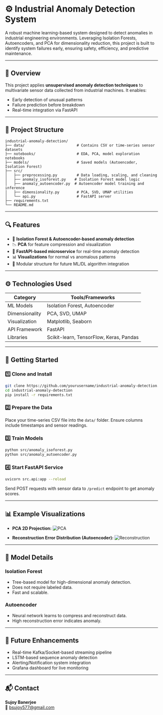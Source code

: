 # ⚙️ Industrial Anomaly Detection System

A robust machine learning-based system designed to detect anomalies in industrial engineering environments. Leveraging Isolation Forests, Autoencoders, and PCA for dimensionality reduction, this project is built to identify system failures early, ensuring safety, efficiency, and predictive maintenance.

---

## 🧠 Overview

This project applies **unsupervised anomaly detection techniques** to multivariate sensor data collected from industrial machines. It enables:
- Early detection of unusual patterns
- Failure prediction before breakdown
- Real-time integration via FastAPI

---

## 📁 Project Structure

```
industrial-anomaly-detection/
├── data/                        # Contains CSV or time-series sensor datasets
├── notebooks/                   # EDA, PCA, model exploration notebooks
├── models/                      # Saved models (Autoencoder, Isolation Forest)
├── src/
│   ├── preprocessing.py         # Data loading, scaling, and cleaning
│   ├── anomaly_isoforest.py    # Isolation Forest model logic
│   ├── anomaly_autoencoder.py  # Autoencoder model training and inference
│   ├── dimensionality.py        # PCA, SVD, UMAP utilities
│   └── api.py                   # FastAPI server
├── requirements.txt
└── README.md
```

---

## 🔍 Features

- 🧪 **Isolation Forest & Autoencoder-based anomaly detection**
- 📉 **PCA** for feature compression and visualization
- 🚀 **FastAPI-based microservice** for real-time anomaly detection
- 📊 **Visualizations** for normal vs anomalous patterns
- 🧰 Modular structure for future ML/DL algorithm integration

---

## ⚙️ Technologies Used

| Category         | Tools/Frameworks                         |
|------------------|------------------------------------------|
| ML Models        | Isolation Forest, Autoencoder            |
| Dimensionality   | PCA, SVD, UMAP                           |
| Visualization    | Matplotlib, Seaborn                      |
| API Framework    | FastAPI                                  |
| Libraries        | Scikit-learn, TensorFlow, Keras, Pandas  |

---

## 🚀 Getting Started

### 1️⃣ Clone and Install

```bash
git clone https://github.com/yourusername/industrial-anomaly-detection.git
cd industrial-anomaly-detection
pip install -r requirements.txt
```

### 2️⃣ Prepare the Data

Place your time-series CSV file into the `data/` folder. Ensure columns include timestamps and sensor readings.

### 3️⃣ Train Models

```bash
python src/anomaly_isoforest.py
python src/anomaly_autoencoder.py
```

### 4️⃣ Start FastAPI Service

```bash
uvicorn src.api:app --reload
```

Send POST requests with sensor data to `/predict` endpoint to get anomaly scores.

---

## 📊 Example Visualizations

- **PCA 2D Projection:**
  ![PCA](assets/pca_plot.png)

- **Reconstruction Error Distribution (Autoencoder):**
  ![Reconstruction](assets/reconstruction_loss.png)

---

## 🧠 Model Details

### Isolation Forest
- Tree-based model for high-dimensional anomaly detection.
- Does not require labeled data.
- Fast and scalable.

### Autoencoder
- Neural network learns to compress and reconstruct data.
- High reconstruction error indicates anomaly.

---

## 🔬 Future Enhancements

- Real-time Kafka/Socket-based streaming pipeline
- LSTM-based sequence anomaly detection
- Alerting/Notification system integration
- Grafana dashboard for live monitoring

---

## 📬 Contact

**Sujoy Banerjee**  
📧 bsujoy577@gmail.com 
